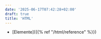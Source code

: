 ```yaml
---
date: '2025-06-17T07:42:28+02:00'
draft: true
title: 'HTML'
---
```


- [Elemente]({{% ref "/html/reference" %}})